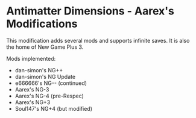 # Antimatter Dimensions - Aarex's Modifications

This modification adds several mods and supports infinite saves. It is also the home of New Game Plus 3.

Mods implemented:
- dan-simon's NG++
- dan-simon's NG Update
- e666666's NG-- (continued)
- Aarex's NG-3
- Aarex's NG-4 (pre-Respec)
- Aarex's NG+3
- Soul147's NG+4 (but modified)
